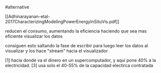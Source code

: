 #alternative

[[Adhinarayanan-etal-2017CharacterizingModelingPowerEnergyInSituVis.pdf]]

reducen el consumo, aumentando la eficiencia haciendo que sea mas eficiente visualizar los datos

consiguen esto saltando la fase de escribir para luego leer los datos al visualizar y los hace "stream" hacia el visualizador


 [1] hacia donde va el dinero en un supercomputador, y aqui pone 40% a la electricidad.
 [3] usa solo el 40-55% de la capacidad electirca contratada

